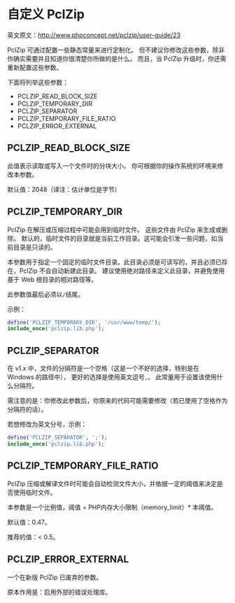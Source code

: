 
# 自定义 PclZip
英文原文：http://www.phpconcept.net/pclzip/user-guide/23

PclZip 可通过配置一些静态常量来进行定制化。
但不建议你修改这些参数，除非你确实需要并且知道你很清楚你所做的是什么。
而且，当 PclZip 升级时，你还需重新配置这些参数。

下面将列举这些参数：
- PCLZIP_READ_BLOCK_SIZE
- PCLZIP_TEMPORARY_DIR
- PCLZIP_SEPARATOR
- PCLZIP_TEMPORARY_FILE_RATIO
- PCLZIP_ERROR_EXTERNAL



## PCLZIP_READ_BLOCK_SIZE
此值表示读取或写入一个文件时的分块大小。
你可根据你的操作系统的环境来修改本参数。

默认值：2048（译注：估计单位是字节）




## PCLZIP_TEMPORARY_DIR
PclZip 在解压或压缩过程中可能会用到临时文件。
这些文件由 PclZip 来生成或删除。
默认的，临时文件的目录就是当前工作目录。这可能会引发一些问题，如当前目录是只读的。

本参数用于指定一个固定的临时文件目录。此目录必须是可读写的，并且必须已存在，PclZip 不会自动新建此目录。
建议使用绝对路径来定义此目录，并避免使用基于 Web 根目录的相对路径等。

此参数值最后必须以`/`结尾。

示例：

```php
define('PCLZIP_TEMPORARY_DIR', '/usr/www/temp/');
include_once('pclzip.lib.php');
```



## PCLZIP_SEPARATOR
在 v1.x 中，文件的分隔符是一个空格（这是一个不好的选择，特别是在 Windows 的路径中），
更好的选择是使用英文逗号`,`。
此常量用于设置该使用什么分隔符。

需注意的是：你修改此参数后，你原来的代码可能需要修改（若已使用了空格作为分隔符的话）。

若想修改为英文分号，示例：
```php
define('PCLZIP_SEPARATOR', ';');
include_once('pclzip.lib.php');
```




## PCLZIP_TEMPORARY_FILE_RATIO
PclZip 压缩或解译文件时可能会自动检测文件大小，并依据一定的阈值来决定是否使用临时文件。

本参数是一个比例值，阈值 = PHP内存大小限制（memory_limit）* 本阈值。

默认值：0.47。

推荐的值：< 0.5。




## PCLZIP_ERROR_EXTERNAL
一个在新版 PclZip 已废弃的参数。

原本作用是：启用外部的错误处理库。






